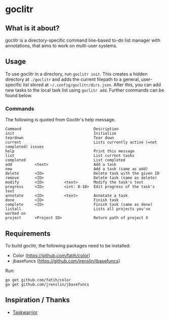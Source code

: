 # goclitr

## What is it about?

goclitr is a directory-specific command line-based to-do list manager with annotations, that aims to work on multi-user systems.

## Usage

To use goclitr in a directory, run `goclitr init`. This creates a hidden directory at `./goclitr` and adds the current filepath to a general, user-specific list stored at `~/.config/goclitr/dirs.json`. After this, you can add new tasks to the local task list using `goclitr add`. Further commands can be found below.

### Commands

The following is quoted from Goclitr's help message.

```
Command                                Description
init                                   Initialize
teardown                               Tear down
current                                Lists currently active (=not completed) issues
help                                   Print this message
list                                   List current tasks
completed                              List completed
add          <text>                    Add a task
new                                    Add a task (same as add)
delete       <ID>                      Delete task with the given ID
remove       <ID>                      Delete task (same as delete)
modify       <ID>         <text>       Modify the task's text
progress     <ID>         <int: 0-10>  Edit progress of the task's text
annotate     <ID>         <text>       Annotate a task
done         <ID>                      Finish task
complete     <ID>                      Finish task (same as done) 
listall                                Lists all projects you've worked on
project      <Project ID>              Return path of project X
```

## Requirements

To build goclitr, the following packages need to be installed:

- Color (https://github.com/fatih/color)
- jbasefuncs (https://github.com/jrenslin/jbasefuncs)

Run:

```
go get github.com/fatih/color
go get github.com/jrenslin/jbasefuncs
```

## Inspiration / Thanks

- [Taskwarrior](https://taskwarrior.org)
